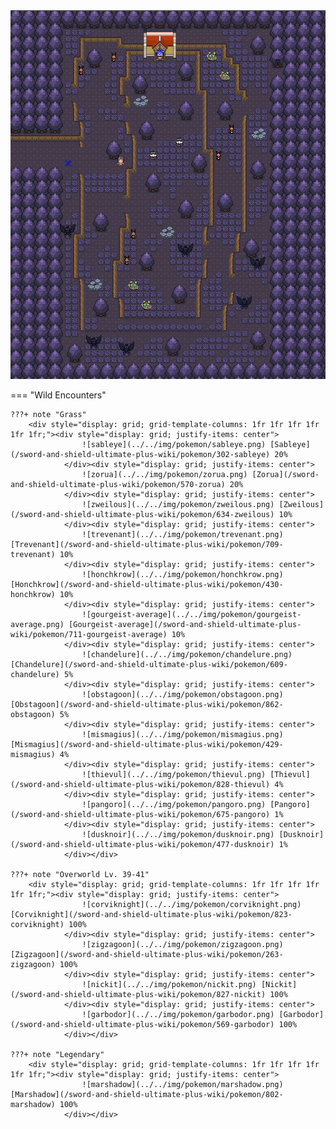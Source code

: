 <img src="../../img/routes/Wild Area 9 (Spooky).png" alt="Wild Area 9 (Spooky)"/>

=== "Wild Encounters"


	???+ note "Grass"
		<div style="display: grid; grid-template-columns: 1fr 1fr 1fr 1fr 1fr 1fr;"><div style="display: grid; justify-items: center">
                    ![sableye](../../img/pokemon/sableye.png) [Sableye](/sword-and-shield-ultimate-plus-wiki/pokemon/302-sableye) 20%
                </div><div style="display: grid; justify-items: center">
                    ![zorua](../../img/pokemon/zorua.png) [Zorua](/sword-and-shield-ultimate-plus-wiki/pokemon/570-zorua) 20%
                </div><div style="display: grid; justify-items: center">
                    ![zweilous](../../img/pokemon/zweilous.png) [Zweilous](/sword-and-shield-ultimate-plus-wiki/pokemon/634-zweilous) 10%
                </div><div style="display: grid; justify-items: center">
                    ![trevenant](../../img/pokemon/trevenant.png) [Trevenant](/sword-and-shield-ultimate-plus-wiki/pokemon/709-trevenant) 10%
                </div><div style="display: grid; justify-items: center">
                    ![honchkrow](../../img/pokemon/honchkrow.png) [Honchkrow](/sword-and-shield-ultimate-plus-wiki/pokemon/430-honchkrow) 10%
                </div><div style="display: grid; justify-items: center">
                    ![gourgeist-average](../../img/pokemon/gourgeist-average.png) [Gourgeist-average](/sword-and-shield-ultimate-plus-wiki/pokemon/711-gourgeist-average) 10%
                </div><div style="display: grid; justify-items: center">
                    ![chandelure](../../img/pokemon/chandelure.png) [Chandelure](/sword-and-shield-ultimate-plus-wiki/pokemon/609-chandelure) 5%
                </div><div style="display: grid; justify-items: center">
                    ![obstagoon](../../img/pokemon/obstagoon.png) [Obstagoon](/sword-and-shield-ultimate-plus-wiki/pokemon/862-obstagoon) 5%
                </div><div style="display: grid; justify-items: center">
                    ![mismagius](../../img/pokemon/mismagius.png) [Mismagius](/sword-and-shield-ultimate-plus-wiki/pokemon/429-mismagius) 4%
                </div><div style="display: grid; justify-items: center">
                    ![thievul](../../img/pokemon/thievul.png) [Thievul](/sword-and-shield-ultimate-plus-wiki/pokemon/828-thievul) 4%
                </div><div style="display: grid; justify-items: center">
                    ![pangoro](../../img/pokemon/pangoro.png) [Pangoro](/sword-and-shield-ultimate-plus-wiki/pokemon/675-pangoro) 1%
                </div><div style="display: grid; justify-items: center">
                    ![dusknoir](../../img/pokemon/dusknoir.png) [Dusknoir](/sword-and-shield-ultimate-plus-wiki/pokemon/477-dusknoir) 1%
                </div></div>

	???+ note "Overworld Lv. 39-41"
		<div style="display: grid; grid-template-columns: 1fr 1fr 1fr 1fr 1fr 1fr;"><div style="display: grid; justify-items: center">
                    ![corviknight](../../img/pokemon/corviknight.png) [Corviknight](/sword-and-shield-ultimate-plus-wiki/pokemon/823-corviknight) 100%
                </div><div style="display: grid; justify-items: center">
                    ![zigzagoon](../../img/pokemon/zigzagoon.png) [Zigzagoon](/sword-and-shield-ultimate-plus-wiki/pokemon/263-zigzagoon) 100%
                </div><div style="display: grid; justify-items: center">
                    ![nickit](../../img/pokemon/nickit.png) [Nickit](/sword-and-shield-ultimate-plus-wiki/pokemon/827-nickit) 100%
                </div><div style="display: grid; justify-items: center">
                    ![garbodor](../../img/pokemon/garbodor.png) [Garbodor](/sword-and-shield-ultimate-plus-wiki/pokemon/569-garbodor) 100%
                </div></div>

	???+ note "Legendary"
		<div style="display: grid; grid-template-columns: 1fr 1fr 1fr 1fr 1fr 1fr;"><div style="display: grid; justify-items: center">
                    ![marshadow](../../img/pokemon/marshadow.png) [Marshadow](/sword-and-shield-ultimate-plus-wiki/pokemon/802-marshadow) 100%
                </div></div>



